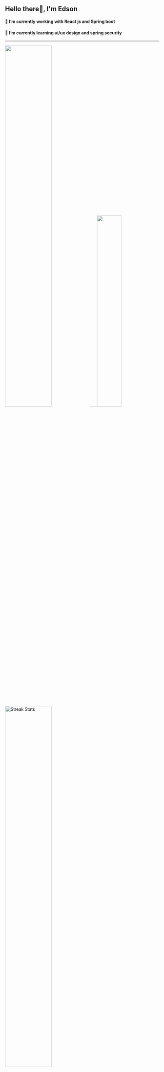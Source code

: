 
## Hello there👋, I'm Edson 

#### 🔭 I’m currently working with React js and Spring boot 
#### 🌱 I’m currently learning ui/ux design and spring security
---
    
  

 <p align="left">
  <a href="https://github.com/EdsonNhancale">
  <img width=55% src="https://github-readme-stats.vercel.app/api?username=EdsonNhancale&show_icons=true&theme=dracula&include_all_commits=true&count_private=true"/>&nbsp;&nbsp;&nbsp;&nbsp;&nbsp;
  <img  width=40% src="https://github-readme-stats.vercel.app/api/top-langs/?username=EdsonNhancale&layout=compact&langs_count=7&theme=dracula"/>
</p>

  <p align="left">
    <a href="https://github.com/EdsonNhancale"><img width=55% alt="Streak Stats" src="https://github-readme-streak-stats.herokuapp.com/?user=EdsonNhancale&theme=dracula"/></a>
   </p>

 
 <!--START_SECTION:waka-->

```txt
From: 16 November 2022 - To: 31 January 2024

Total Time: 749 hrs 15 mins

JavaScript        410 hrs 49 mins █████████████▓░░░░░░░░░░░   54.83 %
TypeScript        234 hrs 28 mins ███████▓░░░░░░░░░░░░░░░░░   31.29 %
JSON              35 hrs 37 mins  █▒░░░░░░░░░░░░░░░░░░░░░░░   04.75 %
Dart              14 hrs 23 mins  ▒░░░░░░░░░░░░░░░░░░░░░░░░   01.92 %
Other             10 hrs 44 mins  ▒░░░░░░░░░░░░░░░░░░░░░░░░   01.43 %
```

<!--END_SECTION:waka-->

<div> 
  <a href="www.linkedin.com/in/edson-nhancale-7849781a6" target="_blank"><img src="https://img.shields.io/badge/-LinkedIn-%230077B5?style=for-the-badge&logo=linkedin&logoColor=white" target="_blank"></a> 

</div>

